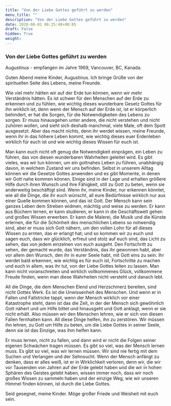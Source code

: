 ```yaml
---
title: "Von der Liebe Gottes geführt zu werden"
menu_title: ""
description: "Von der Liebe Gottes geführt zu werden"
date: 2020-08-01 06:25:48+00:85
draft: False
hidden: True
weight:
---
```

### Von der Liebe Gottes geführt zu werden

Augustinus - empfangen im Jahre 1969, Vancouver, BC, Kanada.

Guten Abend meine Kinder, Augustinus. Ich bringe Grüße von der spirituellen Seite des Lebens, meine Freunde.

Wie viel mehr hätten wir auf der Erde tun können, wenn wir mehr Verständnis hätten. Es ist schwer für den Menschen auf der Erde zu erkennen und zu fühlen, wie wichtig dieses wunderbare Gesetz Gottes für ihn wirklich ist, denn wenn der Mensch auf der Erde ist, ist er körperlich behindert, er hat die Sorgen, für die Notwendigkeiten des Lebens zu sorgen. Er muss hinausgehen unter andere, die nicht verstehen und nicht zuhören wollen, und sieht sich deshalb manchmal, viele Male, oft dem Spott ausgesetzt. Aber das macht nichts, denn ihr werdet wissen, meine Freunde, wenn ihr in das höhere Leben kommt, wie wichtig dieses euer Erdenleben wirklich für euch ist und wie wichtig dieses Wissen für euch ist.

Man kann euch nicht oft genug die Notwendigkeit einprägen, ein Leben zu führen, das von diesen wunderbaren Wahrheiten geleitet wird. Es gibt vieles, was wir tun können, um ein gottnahes Leben zu führen, unabhängig davon, in welchem Zustand wir uns befinden. Selbst in unserem Alltag können wir die Gesetze Gottes anwenden und es gibt Momente, in denen wir Gott nahe kommen können. Einige sind in der Lage und erhalten größere Hilfe durch ihren Wunsch und ihre Fähigkeit, still zu Gott zu beten, wenn sie anderweitig beschäftigt sind. Wenn ihr, meine Kinder, nur erkennen könntet, wie all die Dinge, die ihr euch wünscht, all eure Bedürfnisse wirklich nur aus einer Quelle kommen können, und das ist Gott. Der Mensch kann sein ganzes Leben dem Streben widmen, mächtig und weise zu werden. Er kann aus Büchern lernen, er kann studieren, er kann in die Geschäftswelt gehen und großes Wissen erwerben. Er kann die Malerei, die Musik und die Künste erlernen, die für die Schönheit des menschlichen Lebens so notwendig sind, aber er muss sich Gott nähern, um den vollen Lohn für all dieses Wissen zu ernten, das er erlangt hat; und so kommen wir zu euch und sagen euch, dass wir glücklich, erfreut und stolz auf euch sind, das Licht zu sehen, das von jedem einzelnen von euch ausgeht. Den Fortschritt zu sehen, der gemacht wurde, das Verständnis, das ihr gewonnen habt, aber vor allem den Wunsch, den ihr in eurer Seele habt, mit Gott eins zu sein. Ihr werdet bald erkennen, wie wichtig es für euch ist, Fortschritte zu machen und euch in allem, was ihr tut, von der Liebe Gottes leiten zu lassen. Man kann nicht voranschreiten und wirklich vollkommenes Glück, vollkommene Freude finden, wenn man diese Wahrheiten nicht versteht und danach lebt.

All die Dinge, die dem Menschen Elend und Herzschmerz bereiten, sind nicht Gottes Werk. Es ist die Unwissenheit des Menschen. Und wenn er in Fallen und Fallstricke tappt, wenn der Mensch wirklich vor einer Katastrophe steht, dann ist das die Zeit, in der der Mensch sich gewöhnlich Gott nähert und um Hilfe bittet und hinausgeht und Gott anklagt, wenn er sie nicht erhält. Also müssen wir den Menschen lehren, wie er sich von diesen Fallen fernhalten kann. All diese Dinge helfen, ihn zu zerstören. Wir müssen ihn lehren, zu Gott um Hilfe zu beten, um die Liebe Gottes in seiner Seele, denn sie ist das Einzige, was ihm helfen kann.

Er muss lernen, nicht zu fallen, und dann wird er nicht die Folgen seiner eigenen Schwächen tragen müssen. Es gibt so viel, was der Mensch lernen muss. Es gibt so viel, was wir lernen müssen. Wir sind nie fertig mit dem Suchen und Verlangen und der Sehnsucht. Wenn der Mensch anfängt zu denken, dass er alles weiß, ist er in Wirklichkeit verloren, denn wir, die wir vor Tausenden von Jahren auf der Erde gelebt haben und die wir in hohen Sphären des Geistes gelebt haben, wissen immer noch, dass wir noch großes Wissen zu sammeln haben und der einzige Weg, wie wir unseren Himmel finden können, ist durch die Liebe Gottes.

Seid gesegnet, meine Kinder. Möge großer Friede und Weisheit mit euch sein.
